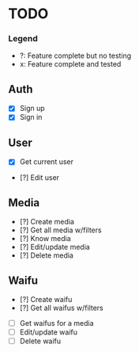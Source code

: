 # TODO

### Legend

-   ?: Feature complete but no testing
-   x: Feature complete and tested

## Auth

-   [x] Sign up
-   [x] Sign in

## User

-   [x] Get current user
-   [?] Edit user

## Media

-   [?] Create media
-   [?] Get all media w/filters
-   [?] Know media
-   [?] Edit/update media
-   [?] Delete media

## Waifu

-   [?] Create waifu
-   [?] Get all waifus w/filters
-   [ ] Get waifus for a media
-   [ ] Edit/update waifu
-   [ ] Delete waifu
